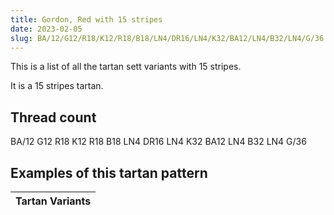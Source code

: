 ```yaml
---
title: Gordon, Red with 15 stripes
date: 2023-02-05
slug: BA/12/G12/R18/K12/R18/B18/LN4/DR16/LN4/K32/BA12/LN4/B32/LN4/G/36
---
```

This is a list of all the tartan sett variants with 15 stripes.

It is a 15 stripes tartan.


## Thread count
BA/12 G12 R18 K12 R18 B18 LN4 DR16 LN4 K32 BA12 LN4 B32 LN4 G/36

## Examples of this tartan pattern

| Tartan Variants |
|---------------|
